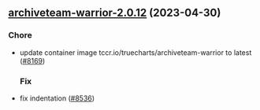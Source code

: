 

## [archiveteam-warrior-2.0.12](https://github.com/succelle/charts/compare/archiveteam-warrior-2.0.11...archiveteam-warrior-2.0.12) (2023-04-30)

### Chore

- update container image tccr.io/truecharts/archiveteam-warrior to latest ([#8169](https://github.com/succelle/charts/issues/8169))
  
  ### Fix

- fix indentation ([#8536](https://github.com/succelle/charts/issues/8536))
  
  